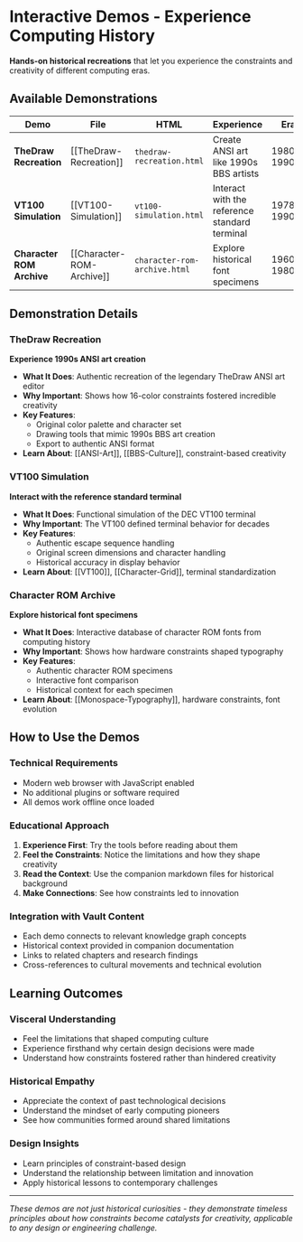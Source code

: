 # Interactive Demos - Experience Computing History

**Hands-on historical recreations** that let you experience the constraints and creativity of different computing eras.

## Available Demonstrations

| Demo | File | HTML | Experience | Era |
|------|------|------|-----------|-----|
| **TheDraw Recreation** | [[TheDraw-Recreation]] | `thedraw-recreation.html` | Create ANSI art like 1990s BBS artists | 1980s-1990s |
| **VT100 Simulation** | [[VT100-Simulation]] | `vt100-simulation.html` | Interact with the reference standard terminal | 1978-1990s |
| **Character ROM Archive** | [[Character-ROM-Archive]] | `character-rom-archive.html` | Explore historical font specimens | 1960s-1980s |

## Demonstration Details

### TheDraw Recreation
**Experience 1990s ANSI art creation**

- **What It Does**: Authentic recreation of the legendary TheDraw ANSI art editor
- **Why Important**: Shows how 16-color constraints fostered incredible creativity
- **Key Features**: 
  - Original color palette and character set
  - Drawing tools that mimic 1990s BBS art creation
  - Export to authentic ANSI format
- **Learn About**: [[ANSI-Art]], [[BBS-Culture]], constraint-based creativity

### VT100 Simulation  
**Interact with the reference standard terminal**

- **What It Does**: Functional simulation of the DEC VT100 terminal
- **Why Important**: The VT100 defined terminal behavior for decades
- **Key Features**:
  - Authentic escape sequence handling
  - Original screen dimensions and character handling
  - Historical accuracy in display behavior
- **Learn About**: [[VT100]], [[Character-Grid]], terminal standardization

### Character ROM Archive
**Explore historical font specimens**

- **What It Does**: Interactive database of character ROM fonts from computing history
- **Why Important**: Shows how hardware constraints shaped typography
- **Key Features**:
  - Authentic character ROM specimens
  - Interactive font comparison
  - Historical context for each specimen
- **Learn About**: [[Monospace-Typography]], hardware constraints, font evolution

## How to Use the Demos

### **Technical Requirements**
- Modern web browser with JavaScript enabled
- No additional plugins or software required
- All demos work offline once loaded

### **Educational Approach**
1. **Experience First**: Try the tools before reading about them
2. **Feel the Constraints**: Notice the limitations and how they shape creativity
3. **Read the Context**: Use the companion markdown files for historical background
4. **Make Connections**: See how constraints led to innovation

### **Integration with Vault Content**
- Each demo connects to relevant knowledge graph concepts
- Historical context provided in companion documentation
- Links to related chapters and research findings
- Cross-references to cultural movements and technical evolution

## Learning Outcomes

### **Visceral Understanding**
- Feel the limitations that shaped computing culture
- Experience firsthand why certain design decisions were made
- Understand how constraints fostered rather than hindered creativity

### **Historical Empathy**
- Appreciate the context of past technological decisions
- Understand the mindset of early computing pioneers
- See how communities formed around shared limitations

### **Design Insights**
- Learn principles of constraint-based design
- Understand the relationship between limitation and innovation
- Apply historical lessons to contemporary challenges

---

*These demos are not just historical curiosities - they demonstrate timeless principles about how constraints become catalysts for creativity, applicable to any design or engineering challenge.*